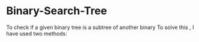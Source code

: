 # Binary-Search-Tree
To check if a given binary tree is a subtree of another binary
To solve this , I have used two methods:
> 
